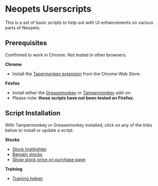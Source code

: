 # Neopets Userscripts
This is a set of basic scripts to help out with UI enhancements on various parts of Neopets. 

## Prerequisites
Confirmed to work in Chrome.  Not tested in other browsers.

**Chrome**
* Install the [Tapermonkey extension](https://chrome.google.com/webstore/detail/tampermonkey/dhdgffkkebhmkfjojejmpbldmpobfkfo) from the Chrome Web Store. 

**Firefox** 
* Install either the [Greasemonkey](https://addons.mozilla.org/en-US/firefox/addon/greasemonkey/) or [Tampermonkey](https://addons.mozilla.org/en-US/firefox/addon/tampermonkey/) add-on.
* Please note: **these scripts have not been tested on Firefox.**

## Script Installation
With Tampermonkey or Greasemonkey installed, click on any of the links below to install or update a script.

**Stocks**
- [Stock highlighter](https://github.com/Nikker/Neopets-Userscripts/raw/master/stock-highlighter.user.js)
- [Bargain stocks](https://github.com/Nikker/Neopets-Userscripts/raw/master/bargain-stocks.user.js)
- [Show stock price on purchase page](https://github.com/Nikker/Neopets-Userscripts/raw/master/stock-price.user.js)

**Training**
- [Training helper](https://github.com/Nikker/Neopets-Userscripts/raw/master/training-helper.user.js)
 
